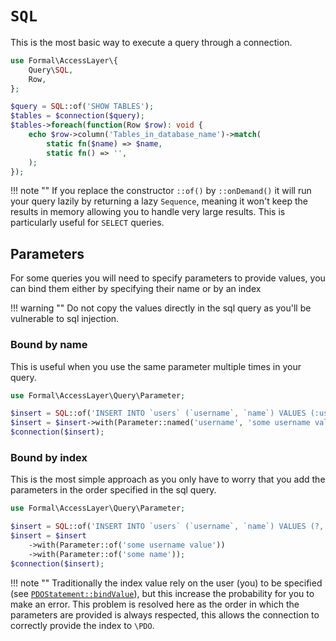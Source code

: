 # `SQL`

This is the most basic way to execute a query through a connection.

```php
use Formal\AccessLayer\{
    Query\SQL,
    Row,
};

$query = SQL::of('SHOW TABLES');
$tables = $connection($query);
$tables->foreach(function(Row $row): void {
    echo $row->column('Tables_in_database_name')->match(
        static fn($name) => $name,
        static fn() => '',
    );
});
```

!!! note ""
    If you replace the constructor `::of()` by `::onDemand()` it will run your query lazily by returning a lazy `Sequence`, meaning it won't keep the results in memory allowing you to handle very large results. This is particularly useful for `SELECT` queries.

## Parameters

For some queries you will need to specify parameters to provide values, you can bind them either by specifying their name or by an index

!!! warning ""
    Do not copy the values directly in the sql query as you'll be vulnerable to sql injection.

### Bound by name

This is useful when you use the same parameter multiple times in your query.

```php
use Formal\AccessLayer\Query\Parameter;

$insert = SQL::of('INSERT INTO `users` (`username`, `name`) VALUES (:username, :username)');
$insert = $insert->with(Parameter::named('username', 'some username value'));
$connection($insert);
```

### Bound by index

This is the most simple approach as you only have to worry that you add the parameters in the order specified in the sql query.

```php
use Formal\AccessLayer\Query\Parameter;

$insert = SQL::of('INSERT INTO `users` (`username`, `name`) VALUES (?, ?)');
$insert = $insert
    ->with(Parameter::of('some username value'))
    ->with(Parameter::of('some name'));
$connection($insert);
```

!!! note ""
    Traditionally the index value rely on the user (you) to be specified (see [`PDOStatement::bindValue`](https://www.php.net/manual/en/pdostatement.bindvalue.php)), but this increase the probability for you to make an error. This problem is resolved here as the order in which the parameters are provided is always respected, this allows the connection to correctly provide the index to `\PDO`.
